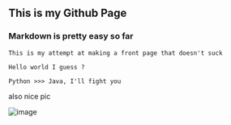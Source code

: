 ## This is my Github Page
### Markdown is pretty easy so far


````
This is my attempt at making a front page that doesn't suck

Hello world I guess ?
````

` Python >>> Java, I'll fight you `

also nice pic

![image](https://user-images.githubusercontent.com/60614398/123559932-748b7300-d79f-11eb-864d-55415385f454.png)
